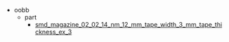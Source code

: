 * oobb
  * part
    * [smd_magazine_02_02_14_nm_12_mm_tape_width_3_mm_tape_thickness_ex_3](oobb/part/smd_magazine_02_02_14_nm_12_mm_tape_width_3_mm_tape_thickness_ex_3)
